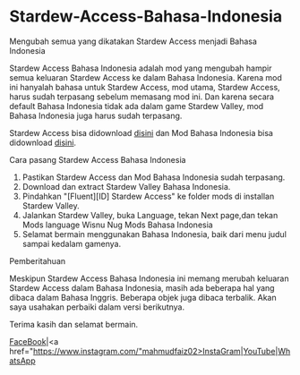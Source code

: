 # Stardew-Access-Bahasa-Indonesia
Mengubah semua yang dikatakan Stardew Access menjadi Bahasa Indonesia

Stardew Access Bahasa Indonesia adalah mod yang mengubah hampir semua keluaran Stardew Access ke dalam Bahasa Indonesia. Karena mod ini hanyalah bahasa untuk Stardew Access, mod utama, Stardew Access, harus sudah terpasang sebelum memasang mod ini. Dan karena secara default Bahasa Indonesia tidak ada dalam game Stardew Valley, mod Bahasa Indonesia juga harus sudah terpasang.

Stardew Access bisa didownload <a href="https://www.nexusmods.com/stardewvalley/mods/16205">disini</a> dan Mod Bahasa Indonesia bisa didownload <a href="https://www.nexusmods.com/stardewvalley/mods/17369">disini</a>.


Cara pasang Stardew Access Bahasa Indonesia
1. Pastikan Stardew Access dan Mod Bahasa Indonesia sudah terpasang.
2. Download dan extract Stardew Valley Bahasa Indonesia.
3. Pindahkan "[Fluent][ID] Stardew Access" ke folder mods di installan Stardew Valley.
4. Jalankan Stardew Valley, buka Language, tekan Next page,dan tekan Mods language Wisnu Nug Mods Bahasa Indonesia
5. Selamat bermain menggunakan Bahasa Indonesia, baik dari menu judul sampai kedalam gamenya.


Pemberitahuan

Meskipun Stardew Access Bahasa Indonesia ini memang merubah keluaran Stardew Access dalam Bahasa Indonesia, masih ada beberapa hal yang dibaca dalam Bahasa Inggris. Beberapa objek juga dibaca terbalik. Akan saya usahakan perbaiki dalam versi berikutnya.

Terima kasih dan selamat bermain.

<a href="https://www.facebook.com/mahmud.faiz02">FaceBook</a>|<a href="https://www.instagram.com/"mahmudfaiz02>InstaGram</a>|<a href="https://www.youtube.com/@mahmudfaizhaifan">YouTube</a>|<a href="https://wa.me/6281316273812">WhatsApp</a>
